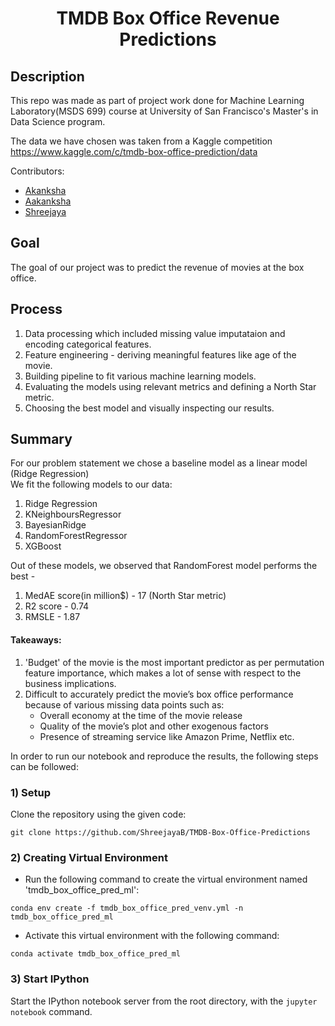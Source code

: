 <center><h1>TMDB Box Office Revenue Predictions</h1></center>



Description
----

This repo was made as part of project work done for Machine Learning Laboratory(MSDS 699) course at University of San Francisco's Master's in Data Science program. 

The data we have chosen was taken from a Kaggle competition https://www.kaggle.com/c/tmdb-box-office-prediction/data

Contributors:

- [Akanksha](https://github.com/akanksha1304)
- [Aakanksha](https://github.com/aakanksha-ns)
- [Shreejaya](https://github.com/ShreejayaB)


Goal
----
The goal of our project was to predict the revenue of movies at the box office.


Process
----

1. Data processing which included missing value imputataion and encoding categorical features.
2. Feature engineering - deriving meaningful features like age of the movie.
3. Building pipeline to fit various machine learning models.
4. Evaluating the models using relevant metrics and defining a North Star metric.
5. Choosing the best model and visually inspecting our results. 


Summary 
----
For our problem statement we chose a baseline model as a linear model (Ridge Regression)<br>
We fit the following models to our data:<br>
1. Ridge Regression
2. KNeighboursRegressor
3. BayesianRidge
4. RandomForestRegressor
5. XGBoost

Out of these models, we observed that RandomForest model performs the best - <br>
1. MedAE score(in million$) - 17 (North Star metric) <br> 
2. R2 score - 0.74<br>
3. RMSLE - 1.87<br>

#### Takeaways:
1. 'Budget' of the movie is the most important predictor as per permutation feature importance, which makes a lot of sense with respect to the business implications. 
2. Difficult to accurately predict the movie’s box office performance because of various missing data points such as:<br>
	* Overall economy at the time of the movie release<br>
	* Quality of the movie’s plot and other exogenous factors<br>
	* Presence of streaming service like Amazon Prime, Netflix etc.<br>


In order to run our notebook and reproduce the results, the following steps can be followed:

### 1) Setup
Clone the repository using the given code:
```
git clone https://github.com/ShreejayaB/TMDB-Box-Office-Predictions
```
### 2) Creating Virtual Environment
* Run the following command to create the virtual environment named 'tmdb_box_office_pred_ml':
```
conda env create -f tmdb_box_office_pred_venv.yml -n tmdb_box_office_pred_ml
```
* Activate this virtual environment with the following command:
```
conda activate tmdb_box_office_pred_ml
```

### 3) Start IPython
Start the IPython notebook server from the root directory, with the ```jupyter notebook``` command.